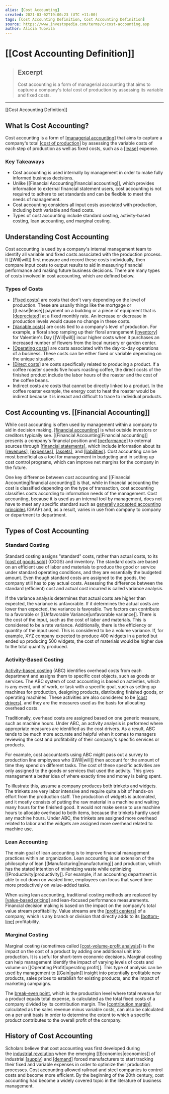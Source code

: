 ```yaml
---
alias: [Cost Accounting]
created: 2021-03-02T19:00:23 (UTC +11:00)
tags: [Cost Accounting Definition, Cost Accounting Definition]
source: https://www.investopedia.com/terms/c/cost-accounting.asp
author: Alicia Tuovila
---
```


# [[Cost Accounting Definition]]

> ## Excerpt
> Cost accounting is a form of managerial accounting that aims to capture a company's total cost of production by assessing its variable and fixed costs.

---

[[Cost Accounting Definition]]
## What Is Cost Accounting?

Cost accounting is a form of [[managerial accounting]](https://www.investopedia.com/terms/m/managerialaccounting.asp) that aims to capture a company's total [[cost of production]](https://www.investopedia.com/terms/p/production-cost.asp) by assessing the variable costs of each step of production as well as fixed costs, such as a [[lease]](https://www.investopedia.com/terms/l/[[Lease|lease]].asp) expense.

### Key Takeaways

-   Cost accounting is used internally by management in order to make fully informed business decisions.
-   Unlike [[Financial Accounting|financial accounting]], which provides information to external financial statement users, cost accounting is not required to adhere to set standards and can be flexible to meet the needs of management.
-   Cost accounting considers all input costs associated with production, including both variable and fixed costs.
-   Types of cost accounting include standard costing, activity-based costing, lean accounting, and marginal costing.

## Understanding Cost Accounting

Cost accounting is used by a company's internal management team to identify all variable and fixed costs associated with the production process. It [[Will|will]] first measure and record these costs individually, then compare input costs to output results to aid in measuring financial performance and making future business decisions. There are many types of costs involved in cost accounting, which are defined below.

### Types of Costs

-   [[Fixed costs]](https://www.investopedia.com/terms/f/fixedcost.asp) are costs that don't vary depending on the level of production. These are usually things like the mortgage or [[Lease|lease]] payment on a building or a piece of equipment that is [[depreciated]](https://www.investopedia.com/terms/d/depreciation.asp) at a fixed monthly rate. An increase or decrease in production levels would cause no change in these costs.
-   [[Variable costs]](https://www.investopedia.com/terms/v/variablecost.asp) are costs tied to a company's level of production. For example, a floral shop ramping up their floral arrangement [[inventory]](https://www.investopedia.com/terms/i/inventory.asp) for Valentine's Day [[Will|will]] incur higher costs when it purchases an increased number of flowers from the local nursery or garden center.
-   [[Operating costs]](https://www.investopedia.com/terms/o/operating-cost.asp) are costs associated with the day-to-day operations of a business. These costs can be either fixed or variable depending on the unique situation.
-   [[Direct costs]](https://www.investopedia.com/terms/d/directcost.asp) are costs specifically related to producing a product. If a coffee roaster spends five hours roasting coffee, the direct costs of the finished product include the labor hours of the roaster and the cost of the coffee beans.
-   Indirect costs are costs that cannot be directly linked to a product. In the coffee roaster example, the energy cost to heat the roaster would be indirect because it is inexact and difficult to trace to individual products.

## Cost Accounting vs. [[Financial Accounting]]

While cost accounting is often used by management within a company to aid in decision making, [[financial accounting]](https://www.investopedia.com/terms/f/financialaccounting.asp) is what outside investors or creditors typically see. [[Financial Accounting|Financial accounting]] presents a company's financial position and [[performance]](https://www.investopedia.com/terms/f/financialperformance.asp) to external sources through [[financial statements]](https://www.investopedia.com/terms/f/financial-statements.asp), which include information about its [[revenues]](https://www.investopedia.com/terms/r/revenue.asp), [[expenses]](https://www.investopedia.com/terms/e/expense.asp), [[assets]](https://www.investopedia.com/terms/a/asset.asp), and [[liabilities]](https://www.investopedia.com/terms/l/[[Liability|liability]].asp). Cost accounting can be most beneficial as a tool for management in budgeting and in setting up cost control programs, which can improve net margins for the company in the future.

One key difference between cost accounting and [[Financial Accounting|financial accounting]] is that, while in financial accounting the cost is classified depending on the type of transaction, cost accounting classifies costs according to information needs of the management. Cost accounting, because it is used as an internal tool by management, does not have to meet any specific standard such as [generally accepted accounting principles](https://www.investopedia.com/terms/g/gaap.asp) (GAAP) and, as a result, varies in use from company to company or department to department.

## Types of Cost Accounting

### Standard Costing

Standard costing assigns "standard" costs, rather than actual costs, to its [[cost of goods sold]](https://www.investopedia.com/terms/c/cogs.asp) (COGS) and inventory. The standard costs are based on an efficient use of labor and materials to produce the good or service under standard operating conditions, and they are essentially the budgeted amount. Even though standard costs are assigned to the goods, the company still has to pay actual costs. Assessing the difference between the standard (efficient) cost and actual cost incurred is called variance analysis.

If the variance analysis determines that actual costs are higher than expected, the variance is unfavorable. If it determines the actual costs are lower than expected, the variance is favorable. Two factors can contribute to a favorable or [[Unfavorable Variance|unfavorable variance]]. There is the cost of the input, such as the cost of labor and materials. This is considered to be a rate variance. Additionally, there is the efficiency or quantity of the input used. This is considered to be a volume variance. If, for example, XYZ company expected to produce 400 widgets in a period but ended up producing 500 widgets, the cost of materials would be higher due to the total quantity produced.

### Activity-Based Costing

[Activity-based costing](https://www.investopedia.com/terms/a/abc.asp) (ABC) identifies overhead costs from each department and assigns them to specific cost objects, such as goods or services. The ABC system of cost accounting is based on activities, which is any event, unit of work, or task with a specific goal, such as setting up machines for production, designing products, distributing finished goods, or operating machines. These activities are also considered to be [[cost drivers]](https://www.investopedia.com/terms/a/activity-cost-driver.asp), and they are the measures used as the basis for allocating overhead costs.

Traditionally, overhead costs are assigned based on one generic measure, such as machine hours. Under ABC, an activity analysis is performed where appropriate measures are identified as the cost drivers. As a result, ABC tends to be much more accurate and helpful when it comes to managers reviewing the cost and profitability of their company's specific services or products.

For example, cost accountants using ABC might pass out a survey to production line employees who [[Will|will]] then account for the amount of time they spend on different tasks. The cost of these specific activities are only assigned to the goods or services that used the activity. This gives management a better idea of where exactly time and money is being spent.

To illustrate this, assume a company produces both trinkets and widgets. The trinkets are very labor intensive and require quite a bit of hands-on effort from the production staff. The production of widgets is automated, and it mostly consists of putting the raw material in a machine and waiting many hours for the finished good. It would not make sense to use machine hours to allocate overhead to both items, because the trinkets hardly used any machine hours. Under ABC, the trinkets are assigned more overhead related to labor and the widgets are assigned more overhead related to machine use.

### Lean Accounting

The main goal of lean accounting is to improve financial management practices within an organization. Lean accounting is an extension of the philosophy of lean [[Manufacturing|manufacturing]] and production, which has the stated intention of minimizing waste while optimizing [[Productivity|productivity]]. For example, if an accounting department is able to cut down on wasted time, employees can focus that saved time more productively on value-added tasks.

When using lean accounting, traditional costing methods are replaced by [[value-based pricing]](https://www.investopedia.com/terms/v/valuebasedpricing.asp) and lean-focused performance measurements. Financial decision making is based on the impact on the company's total value stream profitability. Value streams are the [[profit centers]](https://www.investopedia.com/terms/p/profitcentre.asp) of a company, which is any branch or division that directly adds to its [[bottom-line]](https://www.investopedia.com/terms/b/bottomline.asp) profitability.

### Marginal Costing

Marginal costing (sometimes called [[cost-volume-profit analysis]](https://www.investopedia.com/terms/c/cost-volume-profit-analysis.asp)) is the impact on the cost of a product by adding one additional unit into production. It is useful for short-term economic decisions. Marginal costing can help management identify the impact of varying levels of costs and volume on [[Operating Profit|operating profit]]. This type of analysis can be used by management to [[Gain|gain]] insight into potentially profitable new products, sales prices to establish for existing products, and the impact of marketing campaigns.

The [break-even point](https://www.investopedia.com/terms/b/breakevenpoint.asp), which is the production level where total revenue for a product equals total expense, is calculated as the total fixed costs of a company divided by its contribution margin. The [[contribution margin]](https://www.investopedia.com/terms/c/contributionmargin.asp), calculated as the sales revenue minus variable costs, can also be calculated on a per unit basis in order to determine the extent to which a specific product contributes to the overall profit of the company.

## History of Cost Accounting

Scholars believe that cost accounting was first developed during the [industrial revolution](https://www.investopedia.com/terms/i/industrial-revolution.asp) when the emerging [[Economics|economics]] of industrial [[supply]](https://www.investopedia.com/terms/s/[[Supply|supply]].asp) and [[demand]](https://www.investopedia.com/terms/d/demand.asp) forced manufacturers to start tracking their fixed and variable expenses in order to optimize their production processes. Cost accounting allowed railroad and steel companies to control costs and become more efficient. By the beginning of the 20th century, cost accounting had become a widely covered topic in the literature of business management.
